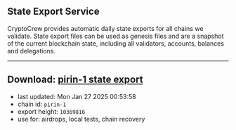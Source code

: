 ## State Export Service
CryptoCrew provides automatic daily state exports for all chains we validate. State export files can be used as genesis files and are a snapshot of the current blockchain state, including all validators, accounts, balances and delegations.

---
**Download: [pirin-1 state export](https://dl-eu2.ccvalidators.com/SERVICE/nolus/pirin-1_export_10369816.json)**
---

- last updated: Mon Jan 27 2025 00:53:58
- chain id: `pirin-1`
- export height: `10369816`
- use for: airdrops, local tests, chain recovery
